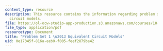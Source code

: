 ```yaml
---
content_type: resource
description: This resource contains the information regarding problem set 1 equivalent
  circuit models.
file: https://ol-ocw-studio-app-production.s3.amazonaws.com/courses/10-626-electrochemical-energy-systems-spring-2014/0e17345f816aeeb0f085feef2879ba42_MIT10_626S14_PSet_1_2014.pdf
file_type: application/pdf
resourcetype: Document
title: "Problem Set 1 \u2013 Equivalent Circuit Models"
uid: 0e17345f-816a-eeb0-f085-feef2879ba42
---
```

